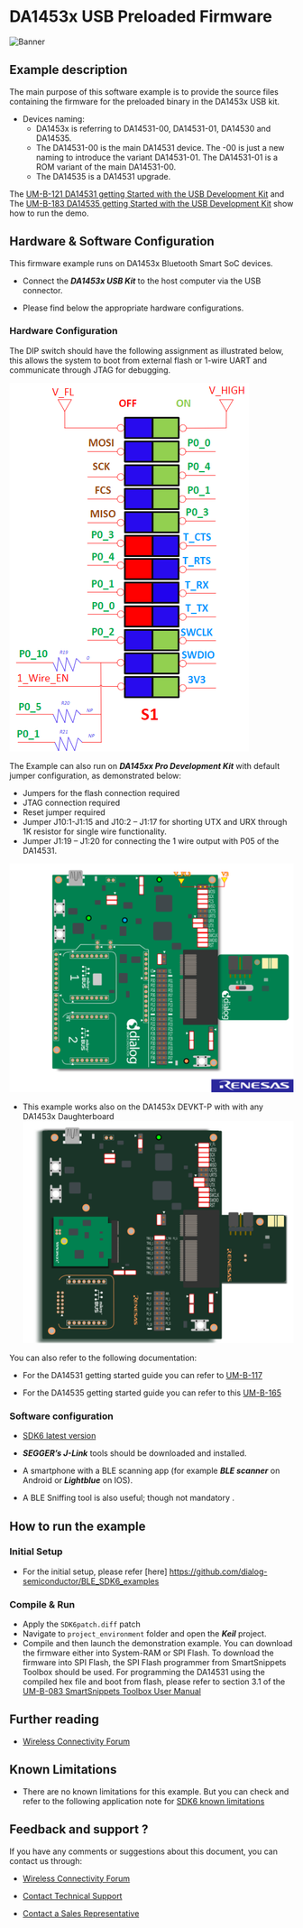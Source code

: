 # DA1453x USB Preloaded Firmware

![Banner](https://s3.eu-central-1.amazonaws.com/lpccs-docs.renesas.com/metadata/BLE_SDK6_examples/helpers/usb_preloaded_firmware/banner.svg?v=1)

## Example description

The main purpose of this software example is to provide the source files containing the firmware for the preloaded binary in the DA1453x USB kit.
- Devices naming:
    - DA1453x is referring to DA14531-00, DA14531-01, DA14530 and DA14535.
    - The DA14531-00 is the main DA14531 device. The -00 is just a new naming to introduce the variant DA14531-01. The DA14531-01 is a ROM variant of the main DA14531-00.
    - The DA14535 is a DA14531 upgrade.

The [UM-B-121 DA14531 getting Started with the USB Development Kit](https://lpccs-docs.renesas.com/UM-B-121-USB-Getting-Started-Guide/index.html) and The [UM-B-183 DA14535 getting Started with the USB Development Kit](https://lpccs-docs.renesas.com/UM-B-183-DA14535-USB-Getting-Started/index.html) show how to run the demo.

## Hardware & Software Configuration

This firmware example runs on DA1453x Bluetooth Smart SoC devices. 

  - Connect the ***DA1453x USB Kit***  to the host computer via the USB connector. 
 
  - Please find below the appropriate hardware configurations.

### Hardware Configuration

The DIP switch should have the following assignment as illustrated below, this allows the system to boot from external flash or 1-wire UART and communicate through JTAG for debugging.

![j1_config](assets/dip_switch.png)

The Example can also run on ***DA145xx Pro Development Kit*** with default jumper configuration, as demonstrated below:

- Jumpers for the flash connection required
- JTAG connection required
- Reset jumper required
- Jumper J10:1-J1:15 and J10:2 – J1:17 for shorting UTX and URX through 1K resistor for single wire functionality.
- Jumper J1:19 – J1:20 for connecting the 1 wire output with P05 of the DA14531. 
 
![j1_config](assets/j1_config.svg)

- This example works also on the DA1453x DEVKT-P with with any DA1453x Daughterboard
	![Motherboard_Hardware_Configuration_DA14531](assets/da14535_pro_flash.svg)
	

You can also refer to the following documentation:
- For the DA14531 getting started guide you can refer to [UM-B-117](https://lpccs-docs.renesas.com/UM-B-117-DA14531-Getting-Started-With-The-Pro-Development-Kit/index.html)

- For the DA14535 getting started guide you can refer to this [UM-B-165](https://lpccs-docs.renesas.com/DA14535/UM-B-165-DA14531-Getting-Started-With-The-Pro-Development-Kit/index.html#device-family-getting-started-with-the-pro-development-kits)


### Software configuration

 - [SDK6 latest version](https://www.renesas.com/sdk6_latest)

  - ***SEGGER’s J-Link*** tools should be downloaded and installed.

  - A smartphone with a BLE scanning app (for example ***BLE scanner*** on Android or ***Lightblue*** on IOS).

  - A BLE Sniffing tool is also useful; though not mandatory .

## How to run the example

### Initial Setup

- For the initial setup, please refer [here] https://github.com/dialog-semiconductor/BLE_SDK6_examples


### Compile & Run

- Apply the ``SDK6patch.diff`` patch 
- Navigate to ``project_environment`` folder and open the ***Keil*** project.
- Compile and then launch the demonstration example. You can download the firmware either into System-RAM or SPI Flash. To download the firmware into SPI Flash, the SPI Flash programmer from SmartSnippets Toolbox should be used. 
For programming the DA14531 using the compiled hex file and boot from flash, please refer to  section 3.1 of the [UM-B-083 SmartSnippets Toolbox User Manual](https://lpccs-docs.renesas.com/UM-B-083/index.html)

## Further reading

- [Wireless Connectivity Forum](https://lpccs-docs.renesas.com/lpc_docs_index/DA145xx.html)

## Known Limitations

- There are no known limitations for this example. But you can check and refer to the following application note for
[SDK6 known limitations](https://lpccs-docs.renesas.com/sdk6_kll/index.html)

## Feedback and support ?

If you have any comments or suggestions about this document, you can contact us through:

- [Wireless Connectivity Forum](https://community.renesas.com/wireles-connectivity)

- [Contact Technical Support](https://www.renesas.com/eu/en/support?nid=1564826&issue_type=technical)

- [Contact a Sales Representative](https://www.renesas.com/eu/en/buy-sample/locations)

